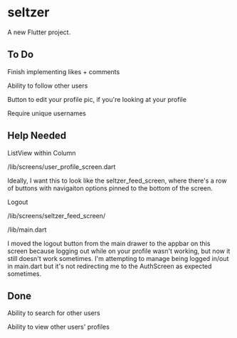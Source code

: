 # seltzer

A new Flutter project.

## To Do
Finish implementing likes + comments

Ability to follow other users

Button to edit your profile pic, if you're looking at your profile

Require unique usernames

## Help Needed

ListView within Column

/lib/screens/user_profile_screen.dart

Ideally, I want this to look like the seltzer_feed_screen, where there's a  row of buttons with navigaiton options pinned to the bottom of the screen. 



Logout

/lib/screens/seltzer_feed_screen/

/lib/main.dart

I moved the logout button from the main drawer to the appbar on this screen because logging out while on your profile wasn't working, but now it still doesn't work sometimes.
I'm attempting to manage being logged in/out in main.dart but it's not redirecting me to the AuthScreen as expected sometimes.



## Done

Ability to search for other users

Ability to view other users' profiles